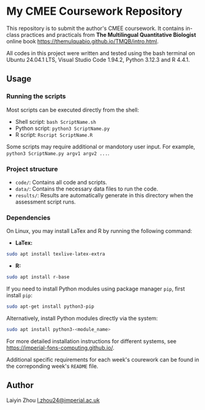 # My CMEE Coursework Repository

This repository is to submit the author's CMEE coursework. It contains in-class practices and practicals from **The Multilingual Quantitative Biologist** online book https://themulquabio.github.io/TMQB/intro.html.

All codes in this project were written and tested using the bash terminal on Ubuntu 24.04.1 LTS, Visual Studio Code 1.94.2, Python 3.12.3 and R 4.4.1.

## Usage

### Running the scripts

Most scripts can be executed directly from the shell:
- Shell script: `bash ScriptName.sh`
- Python script: `python3 ScriptName.py`
- R script: `Rscript ScriptName.R`

Some scripts may require additional or mandotory user input. For example, `python3 ScriptName.py argv1 argv2 ...`.

### Project structure

- `code/`: Contains all code and scripts. 
- `data/`: Contains the necessary data files to run the code. 
- `results/`: Results are automatically generate in this directory when the assessment script runs.

### Dependencies

On Linux, you may install LaTex and R by running the following command: 

- **LaTex:**
```bash
sudo apt install texlive-latex-extra
```

- **R:**
```bash
sudo apt install r-base
```

If you need to install Python modules using package manager `pip`, first install `pip`: 

```bash
sudo apt-get install python3-pip
```

Alternatively, install Python modules directly via the system: 

```bash
sudo apt install python3-<module_name>
```

For more detailed installation instructions for different systems, see https://imperial-fons-computing.github.io/.

Additional specific requirements for each week's courework can be found in the correponding week's `README` file.

## Author
Laiyin Zhou
l.zhou24@imperial.ac.uk